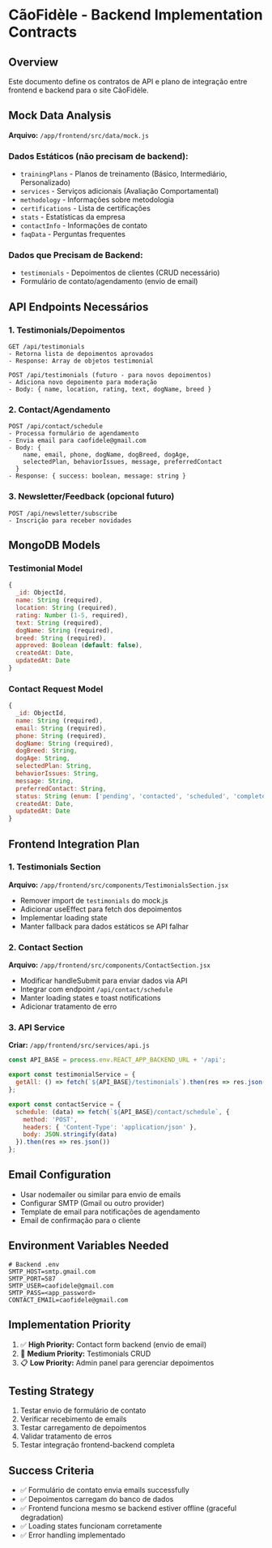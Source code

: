 # CãoFidèle - Backend Implementation Contracts

## Overview
Este documento define os contratos de API e plano de integração entre frontend e backend para o site CãoFidèle.

## Mock Data Analysis
**Arquivo:** `/app/frontend/src/data/mock.js`

### Dados Estáticos (não precisam de backend):
- `trainingPlans` - Planos de treinamento (Básico, Intermediário, Personalizado)
- `services` - Serviços adicionais (Avaliação Comportamental)
- `methodology` - Informações sobre metodologia
- `certifications` - Lista de certificações
- `stats` - Estatísticas da empresa
- `contactInfo` - Informações de contato
- `faqData` - Perguntas frequentes

### Dados que Precisam de Backend:
- `testimonials` - Depoimentos de clientes (CRUD necessário)
- Formulário de contato/agendamento (envio de email)

## API Endpoints Necessários

### 1. Testimonials/Depoimentos
```
GET /api/testimonials
- Retorna lista de depoimentos aprovados
- Response: Array de objetos testimonial

POST /api/testimonials (futuro - para novos depoimentos)
- Adiciona novo depoimento para moderação
- Body: { name, location, rating, text, dogName, breed }
```

### 2. Contact/Agendamento
```
POST /api/contact/schedule
- Processa formulário de agendamento
- Envia email para caofidele@gmail.com
- Body: {
    name, email, phone, dogName, dogBreed, dogAge,
    selectedPlan, behaviorIssues, message, preferredContact
  }
- Response: { success: boolean, message: string }
```

### 3. Newsletter/Feedback (opcional futuro)
```
POST /api/newsletter/subscribe
- Inscrição para receber novidades
```

## MongoDB Models

### Testimonial Model
```javascript
{
  _id: ObjectId,
  name: String (required),
  location: String (required),
  rating: Number (1-5, required),
  text: String (required),
  dogName: String (required),
  breed: String (required),
  approved: Boolean (default: false),
  createdAt: Date,
  updatedAt: Date
}
```

### Contact Request Model
```javascript
{
  _id: ObjectId,
  name: String (required),
  email: String (required),
  phone: String (required),
  dogName: String (required),
  dogBreed: String,
  dogAge: String,
  selectedPlan: String,
  behaviorIssues: String,
  message: String,
  preferredContact: String,
  status: String (enum: ['pending', 'contacted', 'scheduled', 'completed']),
  createdAt: Date,
  updatedAt: Date
}
```

## Frontend Integration Plan

### 1. Testimonials Section
**Arquivo:** `/app/frontend/src/components/TestimonialsSection.jsx`
- Remover import de `testimonials` do mock.js
- Adicionar useEffect para fetch dos depoimentos
- Implementar loading state
- Manter fallback para dados estáticos se API falhar

### 2. Contact Section  
**Arquivo:** `/app/frontend/src/components/ContactSection.jsx`
- Modificar handleSubmit para enviar dados via API
- Integrar com endpoint `/api/contact/schedule`
- Manter loading states e toast notifications
- Adicionar tratamento de erro

### 3. API Service
**Criar:** `/app/frontend/src/services/api.js`
```javascript
const API_BASE = process.env.REACT_APP_BACKEND_URL + '/api';

export const testimonialService = {
  getAll: () => fetch(`${API_BASE}/testimonials`).then(res => res.json())
};

export const contactService = {
  schedule: (data) => fetch(`${API_BASE}/contact/schedule`, {
    method: 'POST',
    headers: { 'Content-Type': 'application/json' },
    body: JSON.stringify(data)
  }).then(res => res.json())
};
```

## Email Configuration
- Usar nodemailer ou similar para envio de emails
- Configurar SMTP (Gmail ou outro provider)
- Template de email para notificações de agendamento
- Email de confirmação para o cliente

## Environment Variables Needed
```
# Backend .env
SMTP_HOST=smtp.gmail.com
SMTP_PORT=587
SMTP_USER=caofidele@gmail.com
SMTP_PASS=<app_password>
CONTACT_EMAIL=caofidele@gmail.com
```

## Implementation Priority
1. ✅ **High Priority:** Contact form backend (envio de email)
2. 🔄 **Medium Priority:** Testimonials CRUD
3. 📋 **Low Priority:** Admin panel para gerenciar depoimentos

## Testing Strategy
1. Testar envio de formulário de contato
2. Verificar recebimento de emails
3. Testar carregamento de depoimentos
4. Validar tratamento de erros
5. Testar integração frontend-backend completa

## Success Criteria
- ✅ Formulário de contato envia emails successfully
- ✅ Depoimentos carregam do banco de dados
- ✅ Frontend funciona mesmo se backend estiver offline (graceful degradation)
- ✅ Loading states funcionam corretamente
- ✅ Error handling implementado
